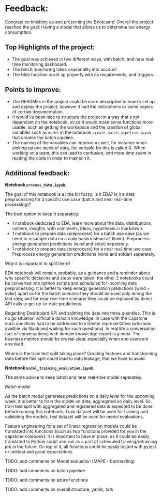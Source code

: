 # Feedback:

Congrats on finishing up and presenting the Bootcamp!
Overall the project reached the goal: Having a model that allows us to determine our energy consumption.

## Top Highlights of the project:

- The goal was achieved in two different ways, with batch, and near real-time monitoring dashboard.
- The batch monitoring takes seasonality into account
- The blob function is set up properly with its requirements, and triggers.

## Points to improve:

- The READMEs in the project could be more descriptive in how to set up and deploy the project, however it had the instructions or some copies of certain documentation.
- It would've been nice to structure the project in a way that's not dependant on the notebook, since it would make some functions more usable, such as getting the workspace and the creation of global variables such as `model` in the notebook `create_batch_pipeline.ipynb` that creates the batch pipeline.
- The naming of the variables can improve as well, for instance when picking up one week of data, the variable for this is called X. When working on a team, this can lead to confusion, and more time spent in reading the code in order to maintain it.

## Additional feedback:
**Notebook `process_data.ipynb`**.

The goal of this notebook is a little bit fuzzy. Is it EDA? Is it a data preprocessing for a specific use case (batch and near real-time processing)?

The best option to keep it separately:
- 1 notebook dedicated to EDA, learn more about the data, distributions, outliers, insights, with comments, ideas, hypothesis in markdown.
- 1 notebook to prepare data (preprocess) for a batch use case (as we need to resample data on a daily basis instead of 15min). Preprocess energy generation predictions (wind and solar) separately.
- 1 notebook to prepare data (preprocess) for a near real-time use case. Preprocess energy generation predictions (wind and soldar) separately.

Why it is important to split them?

EDA notebook will remain, probably, as a guidance and a reminder about why specific decisions and steps were taken, the other 2 notebooks could be converted into python scripts and scheduled for incoming data preprocessing. It is better to keep energy generation predictions (wind + solar) apart as for the batch scenario they should be used only during the last step; and for near real-time scenario they could be replaced by direct API calls to get up-to-date predictions.

Regarding Dashboiard KPI and splitting the data into three quantiles. This is no go situation without a domain knowledge. In case with the Capstone such questions had to be addressed to a Dexter representative (who was availble via Slack and waiting for such questions). In real life a conversation (set of conversations) with domain knowledge expert is a must. The business metrics should be crystal clear, especially when end users are envolved.

Where is the train test split taking place? Creating features and transforming data before this split could lead to data leakage, that we have to avoid.

**Notebook `model_training_evaluation.ipynb`**.

The same advice to keep batch and near real-time model separately.

_Batch model_

As the batch model generates predictions on a daily level for the upcoming week, it is better to train the model on data, aggregated on daily level. So, train test split with aggregated and registered data is expected to be done before running this notebook. Train dataset will be used for training and validating the models, test dataset will be used for model evaluations.

Feature engineering for a set of linear regression models could be translated into functions (such as two functions provided for you in the capstone notebook). It is important to have in place, as it could be easily translated to Python script and run as a part of scheduled training/retraining job in the future. On top of it, all functions could be easily tested with pytest or unittest and great expectations.

TODO:  add comments on
Model evaluation
(MAPE - backtesting)

TODO:  add comments on
batch pipeline

TODO: add comments on
azure functions

TODO: add comments on
overall structure, yamls, txts
